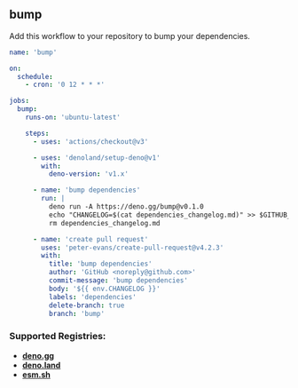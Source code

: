 ## bump

Add this workflow to your repository to bump your dependencies.

```yaml
name: 'bump'

on:
  schedule:
    - cron: '0 12 * * *'

jobs:
  bump:
    runs-on: 'ubuntu-latest'

    steps:
      - uses: 'actions/checkout@v3'

      - uses: 'denoland/setup-deno@v1'
        with:
          deno-version: 'v1.x'

      - name: 'bump dependencies'
        run: |
          deno run -A https://deno.gg/bump@v0.1.0
          echo "CHANGELOG=$(cat dependencies_changelog.md)" >> $GITHUB_ENV
          rm dependencies_changelog.md

      - name: 'create pull request'
        uses: 'peter-evans/create-pull-request@v4.2.3'
        with:
          title: 'bump dependencies'
          author: 'GitHub <noreply@github.com>'
          commit-message: 'bump dependencies'
          body: '${{ env.CHANGELOG }}'
          labels: 'dependencies'
          delete-branch: true
          branch: 'bump'
```

### Supported Registries:

  - [**deno.gg**](https://deno.gg)
  - [**deno.land**](https://deno.land)
  - [**esm.sh**](https://esm.sh)
